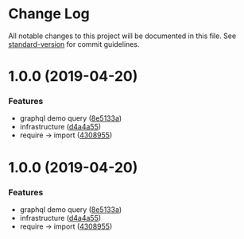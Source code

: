 # Change Log

All notable changes to this project will be documented in this file. See [standard-version](https://github.com/conventional-changelog/standard-version) for commit guidelines.

# 1.0.0 (2019-04-20)


### Features

* graphql demo query ([8e5133a](https://gitee.com/clound-next/graphql/commits/8e5133a))
* infrastructure ([d4a4a55](https://gitee.com/clound-next/graphql/commits/d4a4a55))
* require -> import ([4308955](https://gitee.com/clound-next/graphql/commits/4308955))



# 1.0.0 (2019-04-20)


### Features

* graphql demo query ([8e5133a](https://gitee.com/clound-next/graphql/commits/8e5133a))
* infrastructure ([d4a4a55](https://gitee.com/clound-next/graphql/commits/d4a4a55))
* require -> import ([4308955](https://gitee.com/clound-next/graphql/commits/4308955))
